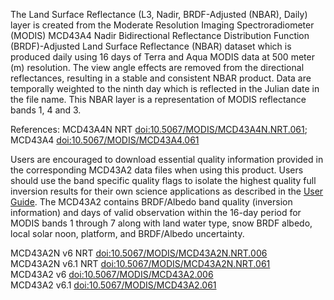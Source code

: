 The Land Surface Reflectance (L3, Nadir, BRDF-Adjusted (NBAR), Daily) layer is created from the Moderate Resolution Imaging Spectroradiometer (MODIS) MCD43A4 Nadir Bidirectional Reflectance Distribution Function (BRDF)-Adjusted Land Surface Reflectance (NBAR) dataset which is produced daily using 16 days of Terra and Aqua MODIS data at 500 meter (m) resolution. The view angle effects are removed from the directional reflectances, resulting in a stable and consistent NBAR product. Data are temporally weighted to the ninth day which is reflected in the Julian date in the file name. This NBAR layer is a representation of MODIS reflectance bands 1, 4 and 3.

References: MCD43A4N NRT [doi:10.5067/MODIS/MCD43A4N.NRT.061](https://doi.org/10.5067/MODIS/MCD43A4N.NRT.061); MCD43A4 [doi:10.5067/MODIS/MCD43A4.061](https://doi.org/10.5067/MODIS/MCD43A4.061)

Users are encouraged to download essential quality information provided in the corresponding MCD43A2 data files when using this product. Users should use the band specific quality flags to isolate the highest quality full inversion results for their own science applications as described in the [User Guide](https://www.umb.edu/spectralmass/terra_aqua_modis/v006). The MCD43A2 contains BRDF/Albedo band quality (inversion information) and days of valid observation within the 16-day period for MODIS bands 1 through 7 along with land water type, snow BRDF albedo, local solar noon, platform, and BRDF/Albedo uncertainty.

MCD43A2N v6 NRT [doi:10.5067/MODIS/MCD43A2N.NRT.006](https://doi.org/10.5067/MODIS/MCD43A2N.NRT.006)<br>
MCD43A2N v6.1 NRT [doi:10.5067/MODIS/MCD43A2N.NRT.061](https://doi.org/10.5067/MODIS/MCD43A2N.NRT.061)<br>
MCD43A2 v6 [doi:10.5067/MODIS/MCD43A2.006](https://doi.org/10.5067/MODIS/MCD43A2.006)<br>
MCD43A2 v6.1 [doi:10.5067/MODIS/MCD43A2.061](https://doi.org/10.5067/MODIS/MCD43A2.061)